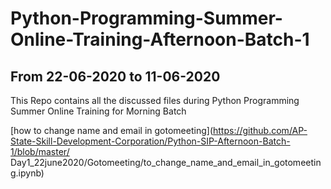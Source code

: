 # Python-Programming-Summer-Online-Training-Afternoon-Batch-1
## From 22-06-2020 to 11-06-2020

This Repo contains all the discussed files during Python Programming Summer Online Training for Morning Batch

[how to change name and email in gotomeeting](https://github.com/AP-State-Skill-Development-Corporation/Python-SIP-Afternoon-Batch-1/blob/master/
Day1_22june2020/Gotomeeting/to_change_name_and_email_in_gotomeeting.ipynb)
